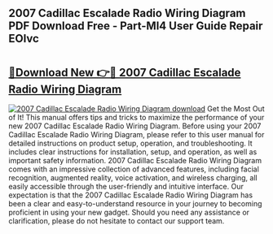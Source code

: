 ## 2007 Cadillac Escalade Radio Wiring Diagram PDF Download Free - Part-Ml4 User Guide Repair EOIvc

# <h2><a href="http://dflgsj4.blite.top/?on=2007+Cadillac+Escalade+Radio+Wiring+Diagram">🔗Download New 👉🔴 2007 Cadillac Escalade Radio Wiring Diagram</a></h2>

[![2007 Cadillac Escalade Radio Wiring Diagram download](https://i.imgur.com/lujVjoI.png)](http://dflgsj4.blite.top/?on=2007+Cadillac+Escalade+Radio+Wiring+Diagram)
Get the Most Out of It! This manual offers tips and tricks to maximize the performance of your new 2007 Cadillac Escalade Radio Wiring Diagram. Before using your 2007 Cadillac Escalade Radio Wiring Diagram, please refer to this user manual for detailed instructions on product setup, operation, and troubleshooting. It includes clear instructions for installation, setup, and operation, as well as important safety information. 2007 Cadillac Escalade Radio Wiring Diagram comes with an impressive collection of advanced features, including facial recognition, augmented reality, voice activation, and wireless charging, all easily accessible through the user-friendly and intuitive interface. Our expectation is that the 2007 Cadillac Escalade Radio Wiring Diagram has been a clear and easy-to-understand resource in your journey to becoming proficient in using your new gadget. Should you need any assistance or clarification, please do not hesitate to contact our support team.
